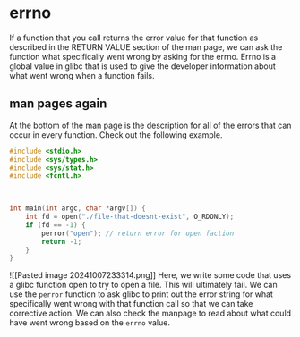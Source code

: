 # errno

If a function that you call returns the error value for that function as described in the RETURN VALUE section of the man page, we can ask the function what specifically went wrong by asking for the errno. Errno is a global value in glibc that is used to give the developer information about what went wrong when a function fails.

## man pages again

At the bottom of the man page is the description for all of the errors that can occur in every function. Check out the following example.

```C
#include <stdio.h>
#include <sys/types.h>
#include <sys/stat.h>
#include <fcntl.h>

  

int main(int argc, char *argv[]) {
    int fd = open("./file-that-doesnt-exist", O_RDONLY);
    if (fd == -1) {
        perror("open"); // return error for open faction
        return -1;
    }
}
```

![[Pasted image 20241007233314.png]]
Here, we write some code that uses a glibc function open to try to open a file. This will ultimately fail. We can use the `perror` function to ask glibc to print out the error string for what specifically went wrong with that function call so that we can take corrective action. We can also check the manpage to read about what could have went wrong based on the `errno` value.

